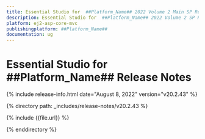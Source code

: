 ```yaml
---
title: Essential Studio for  ##Platform_Name## 2022 Volume 2 Main SP Release Release Notes
description: Essential Studio for  ##Platform_Name## 2022 Volume 2 SP Release Release Notes
platform: ej2-asp-core-mvc
publishingplatform: ##Platform_Name##
documentation: ug
---
```


# Essential Studio for  ##Platform_Name##   Release Notes  

{% include release-info.html date="August 8, 2022"  version="v20.2.43" %} 

{% directory path: _includes/release-notes/v20.2.43 %}

{% include {{file.url}} %}

{% enddirectory %}
